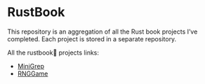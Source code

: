 # RustBook
This repository is an aggregation of all the Rust book projects I’ve completed.
Each project is stored in a separate repository.

All the rustbook🦀 projects links:

- [MiniGrep](https://github.com/Bijoy99roy/MiniGrep)
- [RNGGame](https://github.com/Bijoy99roy/RNGGame)
